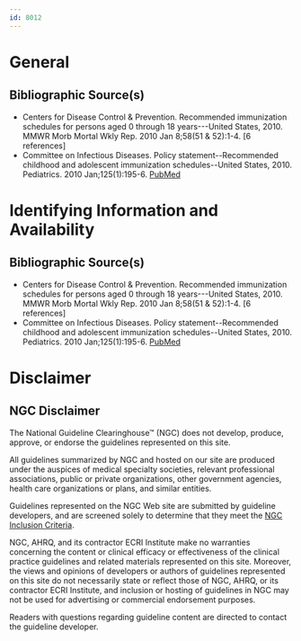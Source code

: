 ```yaml
---
id: 8012
---
```


# General

## Bibliographic Source(s)

- Centers for Disease Control & Prevention. Recommended immunization schedules for persons aged 0 through 18 years---United States, 2010. MMWR Morb Mortal Wkly Rep. 2010 Jan 8;58(51 & 52):1-4. [6 references]
- Committee on Infectious Diseases. Policy statement--Recommended childhood and adolescent immunization schedules--United States, 2010. Pediatrics. 2010 Jan;125(1):195-6. [ PubMed ](http://www.ncbi.nlm.nih.gov/entrez/query.fcgi?cmd=Retrieve&db=pubmed&dopt=Abstract&list_uids=20048088)

# Identifying Information and Availability

## Bibliographic Source(s)

- Centers for Disease Control & Prevention. Recommended immunization schedules for persons aged 0 through 18 years---United States, 2010. MMWR Morb Mortal Wkly Rep. 2010 Jan 8;58(51 & 52):1-4. [6 references]
- Committee on Infectious Diseases. Policy statement--Recommended childhood and adolescent immunization schedules--United States, 2010. Pediatrics. 2010 Jan;125(1):195-6. [ PubMed ](http://www.ncbi.nlm.nih.gov/entrez/query.fcgi?cmd=Retrieve&db=pubmed&dopt=Abstract&list_uids=20048088)

# Disclaimer

## NGC Disclaimer

The National Guideline Clearinghouse™ (NGC) does not develop, produce, approve, or endorse the guidelines represented on this site.

All guidelines summarized by NGC and hosted on our site are produced under the auspices of medical specialty societies, relevant professional associations, public or private organizations, other government agencies, health care organizations or plans, and similar entities.

Guidelines represented on the NGC Web site are submitted by guideline developers, and are screened solely to determine that they meet the [NGC Inclusion Criteria](/help-and-about/summaries/inclusion-criteria).

NGC, AHRQ, and its contractor ECRI Institute make no warranties concerning the content or clinical efficacy or effectiveness of the clinical practice guidelines and related materials represented on this site. Moreover, the views and opinions of developers or authors of guidelines represented on this site do not necessarily state or reflect those of NGC, AHRQ, or its contractor ECRI Institute, and inclusion or hosting of guidelines in NGC may not be used for advertising or commercial endorsement purposes.

Readers with questions regarding guideline content are directed to contact the guideline developer.

